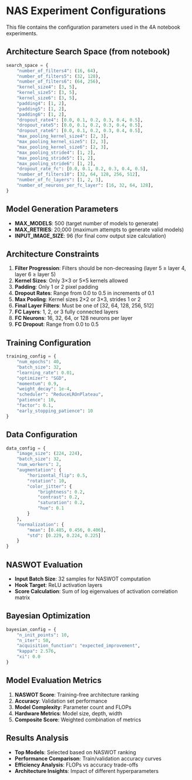 # NAS Experiment Configurations

This file contains the configuration parameters used in the 4A notebook experiments.

## Architecture Search Space (from notebook)

```python
search_space = {
    "number_of_filters4": (16, 64),
    "number_of_filters5": (32, 128), 
    "number_of_filters6": (64, 256),
    "kernel_size4": [3, 5],
    "kernel_size5": [3, 5],
    "kernel_size6": [3, 5],
    "padding4": [1, 2],
    "padding5": [1, 2],
    "padding6": [1, 2],
    "dropout_rate4": [0.0, 0.1, 0.2, 0.3, 0.4, 0.5],
    "dropout_rate5": [0.0, 0.1, 0.2, 0.3, 0.4, 0.5],
    "dropout_rate6": [0.0, 0.1, 0.2, 0.3, 0.4, 0.5],
    "max_pooling_kernel_size4": [2, 3],
    "max_pooling_kernel_size5": [2, 3], 
    "max_pooling_kernel_size6": [2, 3],
    "max_pooling_stride4": [1, 2],
    "max_pooling_stride5": [1, 2],
    "max_pooling_stride6": [1, 2],
    "dropout_rate_fc": [0.0, 0.1, 0.2, 0.3, 0.4, 0.5],
    "number_of_filters10": [32, 64, 128, 256, 512],
    "number_of_fc_layers": [1, 2, 3],
    "number_of_neurons_per_fc_layer": [16, 32, 64, 128],
}
```

## Model Generation Parameters

- **MAX_MODELS**: 500 (target number of models to generate)
- **MAX_RETRIES**: 20,000 (maximum attempts to generate valid models)
- **INPUT_IMAGE_SIZE**: 96 (for final conv output size calculation)

## Architecture Constraints

1. **Filter Progression**: Filters should be non-decreasing (layer 5 ≥ layer 4, layer 6 ≥ layer 5)
2. **Kernel Sizes**: Only 3×3 or 5×5 kernels allowed
3. **Padding**: Only 1 or 2 pixel padding
4. **Dropout Rates**: Range from 0.0 to 0.5 in increments of 0.1
5. **Max Pooling**: Kernel sizes 2×2 or 3×3, strides 1 or 2
6. **Final Layer Filters**: Must be one of [32, 64, 128, 256, 512]
7. **FC Layers**: 1, 2, or 3 fully connected layers
8. **FC Neurons**: 16, 32, 64, or 128 neurons per layer
9. **FC Dropout**: Range from 0.0 to 0.5

## Training Configuration

```python
training_config = {
    "num_epochs": 40,
    "batch_size": 32,
    "learning_rate": 0.01,
    "optimizer": "SGD",
    "momentum": 0.9,
    "weight_decay": 1e-4,
    "scheduler": "ReduceLROnPlateau",
    "patience": 10,
    "factor": 0.1,
    "early_stopping_patience": 10
}
```

## Data Configuration

```python
data_config = {
    "image_size": (224, 224),
    "batch_size": 32,
    "num_workers": 2,
    "augmentation": {
        "horizontal_flip": 0.5,
        "rotation": 10,
        "color_jitter": {
            "brightness": 0.2,
            "contrast": 0.2, 
            "saturation": 0.2,
            "hue": 0.1
        }
    },
    "normalization": {
        "mean": [0.485, 0.456, 0.406],
        "std": [0.229, 0.224, 0.225]
    }
}
```

## NASWOT Evaluation

- **Input Batch Size**: 32 samples for NASWOT computation
- **Hook Target**: ReLU activation layers
- **Score Calculation**: Sum of log eigenvalues of activation correlation matrix

## Bayesian Optimization

```python
bayesian_config = {
    "n_init_points": 10,
    "n_iter": 50,
    "acquisition_function": "expected_improvement",
    "kappa": 2.576,
    "xi": 0.0
}
```

## Model Evaluation Metrics

1. **NASWOT Score**: Training-free architecture ranking
2. **Accuracy**: Validation set performance
3. **Model Complexity**: Parameter count and FLOPs
4. **Hardware Metrics**: Model size, depth, width
5. **Composite Score**: Weighted combination of metrics

## Results Analysis

- **Top Models**: Selected based on NASWOT ranking
- **Performance Comparison**: Train/validation accuracy curves
- **Efficiency Analysis**: FLOPs vs accuracy trade-offs
- **Architecture Insights**: Impact of different hyperparameters
